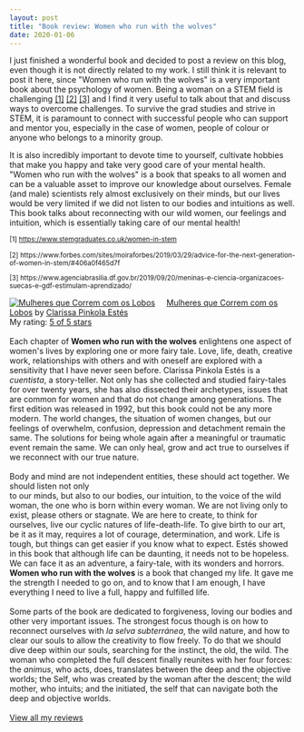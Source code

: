 ```yaml
---
layout: post
title: "Book review: Women who run with the wolves"
date: 2020-01-06
---
```


I just finished a wonderful book and decided to post a review on this blog, even though it is not directly related to my work.
I still think it is relevant to post it here, since "Women who run with the wolves" is a very important book about the
psychology of women. Being a woman on a STEM field is challenging <a href="#footnote-1">[1]</a> 
<a href="#footnote-2">[2]</a> <a href="#footnote-3">[3]</a> and I find it very useful to talk about that and discuss ways to overcome challenges. To survive the grad studies and 
strive in STEM, it is paramount to connect with successful people who can support and mentor you, especially in the case of 
women, people of colour or anyone who belongs to a minority group. 

It is also incredibly important to devote time to yourself, cultivate hobbies that make you happy and take very good care 
of your mental health. "Women who run with the wolves" is a book that speaks to all women and can be a valuable asset to 
improve our knowledge about ourselves. Female (and male) scientists rely almost exclusively on their minds, but our lives would be 
very limited if we did not listen to our bodies and intuitions as well. This book talks about reconnecting with our wild women,
our feelings and intuition, which is essentially taking care of our mental health!

<small><p id="footnote-1">[1] https://www.stemgraduates.co.uk/women-in-stem</p>
<p id="footnote-2">[2] https://www.forbes.com/sites/moiraforbes/2019/03/29/advice-for-the-next-generation-of-women-in-stem/#406a0f465d7f
</p>
<p id="footnote-3">[3] https://www.agenciabrasilia.df.gov.br/2019/09/20/meninas-e-ciencia-organizacoes-suecas-e-gdf-estimulam-aprendizado/
</p></small>

<a href="https://www.goodreads.com/book/show/2344328.Mulheres_que_Correm_com_os_Lobos" style="float: left; padding-right: 20px"><img border="0" alt="Mulheres que Correm com os Lobos" src="https://i.gr-assets.com/images/S/compressed.photo.goodreads.com/books/1300409481l/2344328._SX98_.jpg" /></a><a href="https://www.goodreads.com/book/show/2344328.Mulheres_que_Correm_com_os_Lobos">Mulheres que Correm com os Lobos</a> by <a href="https://www.goodreads.com/author/show/901977.Clarissa_Pinkola_Est_s">Clarissa Pinkola Estés</a><br/>
My rating: <a href="https://www.goodreads.com/review/show/2151197158">5 of 5 stars</a><br /><br />
Each chapter of <b>Women who run with the wolves</b> enlightens one aspect of women's lives by exploring one or more fairy tale. Love, life, death, creative work, relationships with others and with oneself are explored with a sensitivity that I have never seen before. Clarissa Pinkola Estés is a <i>cuentista</i>, a story-teller. Not only has she collected and studied fairy-tales for over twenty years, she has also dissected their archetypes, issues that are common for women and that do not change among generations. The first edition was released in 1992, but this book could not be any more modern. The world changes, the situation of women changes, but our feelings of overwhelm, confusion, depression and detachment remain the same. The solutions for being whole again after a meaningful or traumatic event remain the same. We can only heal, grow and act true to ourselves if we reconnect with our true nature.<br /><br />Body and mind are not independent entities, these should act together. We should listen not only<br />to our minds, but also to our bodies, our intuition, to the voice of the wild woman, the one who is born within every woman. We are not living only to exist, please others or stagnate. We are here to create, to think for ourselves, live our cyclic natures of life-death-life. To give birth to our art, be it as it may, requires a lot of courage, determination, and work. Life is tough, but things can get easier if you know what to expect. Estés showed in this book that although life can be daunting, it needs not to be hopeless. We can face it as an adventure, a fairy-tale, with its wonders and horrors. <b>Women who run with the wolves</b> is a book that changed my life. It gave me the strength I needed to go on, and to know that I am enough, I have everything I need to live a full, happy and fulfilled life.<br /><br />Some parts of the book are dedicated to forgiveness, loving our bodies and other very important issues. The strongest focus though is on how to reconnect ourselves with <i>la selva subterránea</i>, the wild nature, and how to clear our souls to allow the creativity to flow freely. To do that we should dive deep within our souls, searching for the instinct, the old, the wild. The woman who completed the full descent finally reunites with her four forces: the <i>animus</i>, who acts, does, translates between the deep and the objective worlds; the Self, who was created by the woman after the descent; the wild mother, who intuits; and the initiated, the self that can navigate both the deep and objective worlds.
<br/><br/>
<a href="https://www.goodreads.com/review/list/69612111-maria-beatriz">View all my reviews</a>
